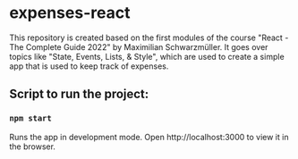 # expenses-react
This repository is created based on the first modules of the course "React - The Complete Guide 2022" by Maximilian Schwarzmüller. It goes over topics like "State, Events, Lists, & Style", which are used to create a simple app that is used to keep track of expenses.

## Script to run the project:

### `npm start`

Runs the app in development mode.
Open http://localhost:3000 to view it in the browser.
